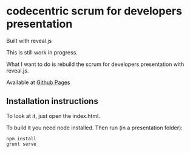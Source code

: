 # codecentric scrum for developers presentation

Built with reveal.js

This is still work in progress.

What I want to do is rebuild the scrum for developers presentation with reveal.js.

Available at [Github Pages](https://scrum-for-developers.github.io/presentations/)

## Installation instructions

To look at it, just open the index.html.

To build it you need node installed. Then run (in a presentation folder):
```console
npm install
grunt serve
```
